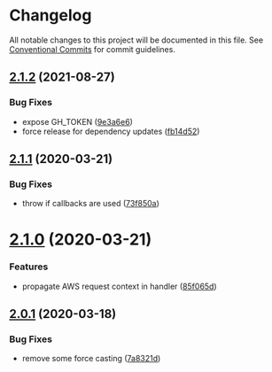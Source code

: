 # Changelog

All notable changes to this project will be documented in this file. See
[Conventional Commits](https://conventionalcommits.org) for commit guidelines.

## [2.1.2](https://github.com/NoxHarmonium/io-ts-serverless-handler/compare/v2.1.1...v2.1.2) (2021-08-27)


### Bug Fixes

* expose GH_TOKEN ([9e3a6e6](https://github.com/NoxHarmonium/io-ts-serverless-handler/commit/9e3a6e6acbe459321373e22a6c490e41b737d904))
* force release for dependency updates ([fb14d52](https://github.com/NoxHarmonium/io-ts-serverless-handler/commit/fb14d522483bb8062c5be98450826fc6776b141f))

## [2.1.1](https://github.com/NoxHarmonium/io-ts-serverless-handler/compare/v2.1.0...v2.1.1) (2020-03-21)


### Bug Fixes

* throw if callbacks are used ([73f850a](https://github.com/NoxHarmonium/io-ts-serverless-handler/commit/73f850a6616fea0550b155fd1b84066244560e1c))

# [2.1.0](https://github.com/NoxHarmonium/io-ts-serverless-handler/compare/v2.0.1...v2.1.0) (2020-03-21)


### Features

* propagate AWS request context in handler ([85f065d](https://github.com/NoxHarmonium/io-ts-serverless-handler/commit/85f065d88c0a5e26eaf85aabf6d61013c77f8f51))

## [2.0.1](https://github.com/NoxHarmonium/io-ts-serverless-handler/compare/v2.0.0...v2.0.1) (2020-03-18)


### Bug Fixes

* remove some force casting ([7a8321d](https://github.com/NoxHarmonium/io-ts-serverless-handler/commit/7a8321d678a15fb47008ffdfd76ed35c482aad82))
